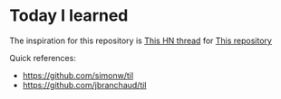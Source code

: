 # Today I learned

The inspiration for this repository is [This HN
thread](https://news.ycombinator.com/item?id=22908044) for [This
repository](https://news.ycombinator.com/item?id=22908044)

Quick references:

- https://github.com/simonw/til
- https://github.com/jbranchaud/til

